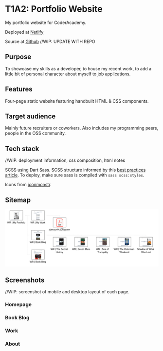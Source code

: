 # T1A2: Portfolio Website

My portfolio website for CoderAcademy.

Deployed at [Netlify](https://jolly-muffin-00e5e8.netlify.app/index.html)

Source at [Github](https://www.github.com) //WIP: UPDATE WITH REPO

## Purpose

To showcase my skills as a developer, to house my recent work, to add a little bit of personal character about myself to job applications.

## Features

Four-page static website featuring handbuilt HTML & CSS components.

## Target audience

Mainly future recruiters or coworkers. Also includes my programming peers, people in the OSS community.

## Tech stack

//WIP: deployment information, css composition, html notes

SCSS using Dart Sass. SCSS structure informed by this [best practices article](https://www.webdesignerdepot.com/2020/12/2-smartest-ways-to-structure-sass/). To deploy, make sure sass is compiled with `sass scss:styles`.

Icons from [iconmonstr](https://iconmonstr.com/).

## Sitemap

![sitemap](./docs/sitemap.png)

## Screenshots

//WIP: screenshot of mobile and desktop layout of each page.

### Homepage

### Book Blog

### Work

### About
